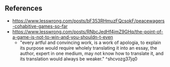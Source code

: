 
## References

- https://www.lesswrong.com/posts/bF353RHmuzFQcsokF/peacewagers-cohabitive-games-so-far
- https://www.lesswrong.com/posts/RNbcJedHf4jmZ9GHq/the-point-of-a-game-is-not-to-win-and-you-shouldn-t-even
  - "every artful and convincing work, is a work of apologia, to explain its purpose would require wholely translating it into an essay, the author, expert in one medium, may not know how to translate it, and its translation would always be weaker." ^shcvozg37jq0